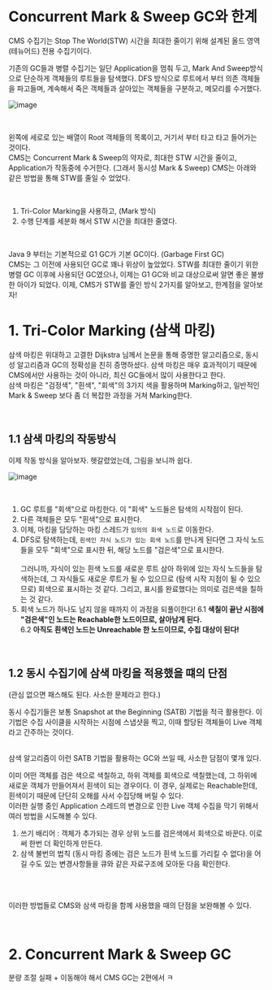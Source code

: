# Concurrent Mark & Sweep GC와 한계
CMS 수집기는 Stop The World(STW) 시간을 최대한 줄이기 위해 설계된 올드 영역 (테뉴어드) 전용 수집기이다. <br>

기존의 GC들과 병렬 수집기는 일단 Application을 멈춰 두고, Mark And Sweep방식으로 단순하게 객체들의 루트들을 탐색했다. DFS 방식으로 루트에서 부터 의존 객체들을 파고들며, 계속해서 죽은 객체들과 살아있는 객체들을 구분하고, 메모리를 수거했다. <br>


![image](https://github.com/10000-Bagger/free-topic-study/assets/71186266/4e0a0814-a2ab-46e7-b325-ddaad55274c0)


<br>

왼쪽에 세로로 있는 배열이 Root 객체들의 목록이고, 거기서 부터 타고 타고 들어가는 것이다. <br>
CMS는 Concurrent Mark & Sweep의 약자로, 최대한 STW 시간을 줄이고, Application가 작동중에 수거한다. (그래서 동시성 Mark & Sweep) CMS는 아래와 같은 방법을 통해 STW를 줄일 수 었었다. 

<br>

1. Tri-Color Marking을 사용하고, (Mark 방식)
2. 수행 단계를 세분화 해서 STW 시간을 최대한 줄였다.


<br>

Java 9 부터는 기본적으로 G1 GC가 기본 GC이다. (Garbage First GC) <br> 
CMS는 그 이전에 사용되던 GC로 꽤나 위상이 높았었다. STW를 최대한 줄이기 위한 병렬 GC 이후에 사용되던 GC였으나, 이제는 G1 GC와 비교 대상으로써 알면 좋은 불쌍한 아이가 되었다. 이제, CMS가 STW를 줄인 방식 2가지를 알아보고, 한계점을 알아보자! <br>


# 1. Tri-Color Marking (삼색 마킹)
삼색 마킹은 위대하고 고결한 Dijkstra 님께서 논문을 통해 증명한 알고리즘으로, 동시성 알고리즘과 GC의 정확성을 친히 증명하셨다. 삼색 마킹은 매우 효과적이기 때문에 CMS에서만 사용하는 것이 아니라, 최신 GC들에서 많이 사용한다고 한다. <Br>
삼색 마킹은 "검정색", "흰색", "회색"의 3가지 색을 활용하며 Marking하고, 일반적인 Mark & Sweep 보다 좀 더 복잡한 과정을 거쳐 Marking한다. 


<br>

## 1.1 삼색 마킹의 작동방식

이제 작동 방식을 알아보자. 헷갈렸었는데, 그림을 보니까 쉽다. <br>

![image](https://github.com/10000-Bagger/free-topic-study/assets/71186266/6139c68b-68c3-4395-b29c-c365557ce153)

<br>

1. GC 루트를 "회색"으로 마킹한다. 이 "회색" 노드들은 탐색의 시작점이 된다.
2. 다른 객체들은 모두 "흰색"으로 표시한다.
3. 이제, 마킹을 담당하는 마킹 스레드가 `임의의 회색 노드`로 이동한다.
4. DFS로 탐색하는데, `흰색인 자식 노드가 있는 회색 노드`를 만나게 된다면 그 자식 노드들을 모두 "회색"으로 표시한 뒤, 해당 노드를 "검은색"으로 표시한다. <br> <br> 그러니까, 자식이 있는 흰색 노드를 새로운 루트 삼아 하위에 있는 자식 노드들을 탐색하는데, 그 자식들도 새로운 루트가 될 수 있으므로 (탐색 시작 지점이 될 수 있으므로) 회색으로 표시하는 것 같다. 그리고, 표시를 완료했다는 의미로 검은색을 칠하는 것 같다.
5. 회색 노드가 하나도 남지 않을 때까지 이 과정을 되풀이한다!
6.1 **색칠이 끝난 시점에 "검은색"인 노드는 Reachable한 노드이므로, 살아남게 된다.**  
6.2 **아직도 흰색인 노드는 Unreachable 한 노드이므로, 수집 대상이 된다!**

<br>

## 1.2 동시 수집기에 삼색 마킹을 적용했을 떄의 단점
(관심 없으면 패스해도 된다. 사소한 문제라고 한다.) <br>

동시 수집기들은 보통 Snapshot at the Beginning (SATB) 기법을 적극 활용한다. 이 기법은 수집 사이클을 시작하는 시점에 스냅샷을 찍고, 이때 할당된 객체들이 Live 객체라고 간주하는 것이다. <br> <br>

삼색 알고리즘이 이런 SATB 기법을 활용하는 GC와 쓰일 때, 사소한 담점이 몇개 있다. <br>

이미 어떤 객체를 검은 색으로 색칠하고, 하위 객체를 회색으로 색칠했는데, 그 하위에 새로운 객체가 만들어져서 흰색이 되는 경우이다. 이 경우, 실제로는 Reachable한데, 흰색이기 때문에 단단히 오해를 사서 수집당해 버릴 수 있다. <br>
이러한 실행 중인 Application 스레드의 변경으로 인한 Live 객체 수집을 막기 위해서 여러 방법을 시도해볼 수 있다.

1. 쓰기 배리어 : 객체가 추가되는 경우 상위 노드를 검은색에서 회색으로 바꾼다. 이로써 한번 더 확인하게 만든다.
2. 삼색 불번의 법칙 (동시 마킹 중에는 검은 노드가 흰색 노드를 가리킬 수 없다)을 어길 수도 있는 변경사항들을 큐와 같은 자료구조에 모아둔 다음 확인한다. 

<br> <br>

이러한 방법들로 CMS와 삼색 마킹을 함께 사용했을 때의 단점을 보완해볼 수 있다.


<br> 

# 2. Concurrent Mark & Sweep GC

분량 조절 실패 + 이동해야 해서 CMS GC는 2편에서 ㅋ
